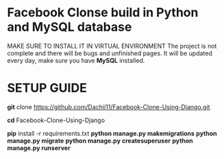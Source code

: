 # Facebook Clonse build in Python and MySQL database
MAKE SURE TO INSTALL IT IN VIRTUAL ENVIRONMENT
The project is not complete and there will be bugs and unfinished pages.
It will be updated every day, make sure you have **MySQL** installed.

# SETUP GUIDE
   **git** clone https://github.com/Dachii11/Facebook-Clone-Using-Django.git

   **cd** Facebook-Clone-Using-Django
   
   **pip** install -r requirements.txt
   **python manage.py makemigrations**
   **python manage.py migrate**
   **python manage.py createsuperuser**
   **python manage.py runserver**
